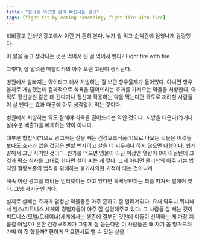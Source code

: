```yaml
---
title: "뭔가를 먹으면 살이 빠진다는 광고"
tags: [fight fat by eating something, fight fire with fire]
---
```


티비광고 인터넷 광고에서 이런 거 흔히 본다. 누가 뭘 먹고 순식간에 엄청나게 감량했다.

이 말을 듣고 생각나는 것은 먹어서 찐 걸 먹어서 뺀다? Fight fire with fire. 

그렇다, 잘 알려진 메탈리카의 아주 오랜 고전이 생각난다.

병원에서 살빠지는 약이라고 해서 처방하는 걸 보면 항우울제가 들어있다. 아니면 항우울제로 개발했는데 결과적으로 식욕을 떨어뜨리는 효과를 가져오는 약들을 처방한다. 아직도 정신병원 같은 데 간다거나 정신에 작용하는 약을 먹는다면 극도로 꺼려할 사람들이 살 뺀다는 효과 때문에 아무 생각없이 먹는 것이다. 

병원에서 처방하는 약도 잘해야 식욕을 떨어뜨리는 약인 것이다. 지방을 태운다(?)거나 살(수분 배출?)을 빼게하는 약이 아니다. 

대부분 합법적(?)으로 광고하는 살을 빼는 건강보조식품(?)으로 나오는 것들은 이것들 보다도 효과가 없을 것임은 뻔할 뻔자이고 살을 더 찌우게나 하지 않으면 다행이다. 쉽게 말해서 그냥 사기인 것이다. 뭔가를 먹으면 맹물이 아닌 이상엔 열량이 0이 아닐텐데 그것과 평소 식사를 그대로 한다면 살이 찌는 게 맞다. 그게 아니면 물리학의 아주 기본 법칙인 질량보존의 법칙을 위배하는 불가사의한 기적이 되는 것이니까. 

계속 이런 광고를 티비든 인터넷이든 하고 있다면 혹세무민하는 죄를 따져서 벌해야 맞다. 그냥 사기꾼인 거다.

실제로 살빼는 효과가 엄청난 약물들은 아주 흔하고 잘 알려져있다. 요새 약투니 뭐니해서 헬스/피트니스 세계의 경험자들이 아주 잘 설명해주고 있다. 그 사람들 살 빼는 것이 피트니스(모델/트레이너)세계에서는 생존에 결부된 것인데 이들이 선택하는 게 가장 지름길 아닐까? 흔한 건강보조제가 그렇게 잘 듣는다면 이 사람들은 왜 자기 몸 망가뜨려가며 이 짓 했을까? 편하게 먹으면서도 뺄 수 있는 살을. 